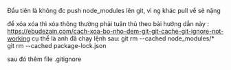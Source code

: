 Đầu tiên là không đc push node_modules lên git, vì ng khác pull về sẽ nặng

để xóa xóa thì xóa thông thường phải tuân thủ theo bài hướng dẫn này : 
https://ebudezain.com/cach-xoa-bo-nho-dem-git-git-cache-git-ignore-not-working
cụ thể là anh đã chạy lệnh sau: 
git rm --cached node_modules/*  
git rm --cached package-lock.json 

sau đó thêm file .gitignore
